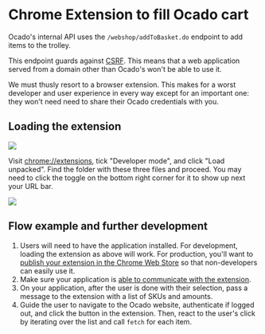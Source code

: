 # Chrome Extension to fill Ocado cart

Ocado's internal API uses the `/webshop/addToBasket.do` endpoint to add items to the trolley.

This endpoint guards against [CSRF](https://en.wikipedia.org/wiki/Cross-site_request_forgery). This means that a web application served from a domain other than Ocado's won't be able to use it.

We must thusly resort to a browser extension. This makes for a worst developer and user experience in every way except for an important one: they won't need need to share their Ocado credentials with you.

## Loading the extension

![](http://drop.whoisjuliosantos.com/mbbclO+)

Visit [chrome://extensions](chrome://extensions), tick "Developer mode", and click "Load unpacked". Find the folder with these three files and proceed. You may need to click the toggle on the bottom right corner for it to show up next your URL bar.

![](http://drop.whoisjuliosantos.com/dV7VOB+)

## Flow example and further development

1. Users will need to have the application installed. For development, loading the extension as above will work. For production, you'll want to [publish your extension in the Chrome Web Store](https://developer.chrome.com/webstore/publish) so that non-developers can easily use it.
1. Make sure your application is [able to communicate with the extension](https://developer.chrome.com/extensions/messaging#external-webpage).
1. On your application, after the user is done with their selection, pass a message to the extension with a list of SKUs and amounts.
1. Guide the user to navigate to the Ocado website, authenticate if logged out, and click the button in the extension. Then, react to the user's click by iterating over the list and call `fetch` for each item.
